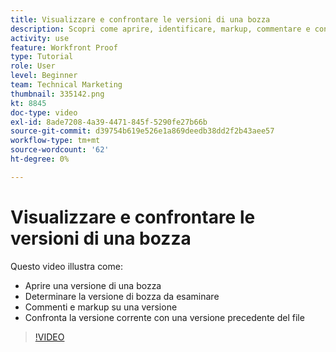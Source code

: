 ```yaml
---
title: Visualizzare e confrontare le versioni di una bozza
description: Scopri come aprire, identificare, markup, commentare e confrontare le versioni di una bozza in [!DNL  Workfront].
activity: use
feature: Workfront Proof
type: Tutorial
role: User
level: Beginner
team: Technical Marketing
thumbnail: 335142.png
kt: 8845
doc-type: video
exl-id: 8ade7208-4a39-4471-845f-5290fe27b66b
source-git-commit: d39754b619e526e1a869deedb38dd2f2b43aee57
workflow-type: tm+mt
source-wordcount: '62'
ht-degree: 0%

---
```


# Visualizzare e confrontare le versioni di una bozza

Questo video illustra come:

* Aprire una versione di una bozza
* Determinare la versione di bozza da esaminare
* Commenti e markup su una versione
* Confronta la versione corrente con una versione precedente del file

>[!VIDEO](https://video.tv.adobe.com/v/335142/?quality=12)

<!--
## Learn more
* Compare proofs
-->
